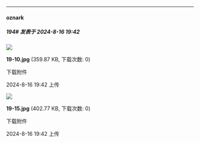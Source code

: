 ﻿
*****

####  oznark  
##### 194#       发表于 2024-8-16 19:42

<img src="https://img.saraba1st.com/forum/202408/16/044217jsod6fyuu5cd1roz.jpg" referrerpolicy="no-referrer">

<strong>19-10.jpg</strong> (359.87 KB, 下载次数: 0)

下载附件

2024-8-16 19:42 上传

<img src="https://img.saraba1st.com/forum/202408/16/044220z91k1ni33b509wn0.jpg" referrerpolicy="no-referrer">

<strong>19-15.jpg</strong> (402.77 KB, 下载次数: 0)

下载附件

2024-8-16 19:42 上传

